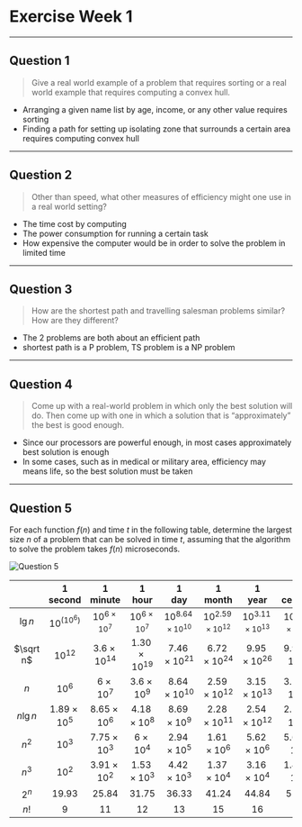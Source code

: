 # Exercise Week 1

---

## Question 1

>Give a real world example of a problem that requires sorting or a real world example that requires computing a convex hull.

- Arranging a given name list by age, income, or any other value requires sorting
- Finding a path for setting up isolating zone that surrounds a certain area requires computing convex hull

---

## Question 2

>Other than speed, what other measures of efficiency might one use in a real world setting?

- The time cost by computing
- The power consumption for running a certain task
- How expensive the computer would be in order to solve the problem in limited time

---

## Question 3

>How are the shortest path and travelling salesman problems similar? How are they different?

- The 2 problems are both about an efficient path
- shortest path is a P problem, TS problem is a NP problem

---

## Question 4

>Come up with a real-world problem in which only the best solution will do. Then come up with one in which a solution that is “approximately” the best is good enough.

- Since our processors are powerful enough, in most cases approximately best solution is enough
- In some cases, such as in medical or military area, efficiency may means life, so the best solution must be taken

---

## Question 5

For each function $f(n)$ and time $t$ in the following table, determine the largest size $n$ of a problem that can be solved in time $t$, assuming that the algorithm to solve the problem takes $f(n)$ microseconds.

![Question 5](https://gitee.com/SamuelHuang2019/figure-bed/raw/master/img/20200907210235-DSAA.png)

||1</br>second|1</br>minute|1</br>hour|1</br>day|1</br>month|1</br>year|1</br>century|
|:-:|:-:|:-:|:-:|:-:|:-:|:-:|:-:|
|$\lg n$|$10^{\left(10^6\right)}$|$10^{6\times 10^7}$|$10^{6\times 10^7}$|$10^{8.64\times10^{10}}$|$10^{2.59\times10^{12}}$|$10^{3.11\times10^{13}}$|$10^{3.11\times10^{15}}$|
|$\sqrt n$|$10^{12}$|$3.6\times10^{14}$|$\displaystyle{1.30\times10^{19}}$|$\displaystyle{7.46\times10^{21}}$|$\displaystyle{6.72\times10^{24}}$|$\displaystyle{9.95\times10^{26}}$|$\displaystyle{9.95\times10^{30}}$|
|$n$|$10^6$|$6\times10^7$|$3.6\times10^9$|$8.64\times10^{10}$|$2.59\times10^{12}$|$3.15\times10^{13}$|$3.15\times10^{15}$|
|$n\lg n$|$\displaystyle{1.89\times10^5}$|$\displaystyle{8.65\times10^6}$|$4.18\times10^8$|$8.69\times10^9$|$2.28\times10^{11}$|$2.54\times10^{12}$|$2.20\times10^{14}$|
|$n^2$|$10^3$|$7.75\times10^3$|$6\times10^4$|$2.94\times10^5$|$1.61\times10^6$|$5.62\times10^6$|$5.62\times10^7$|
|$n^3$|$10^2$|$3.91\times10^2$|$1.53\times10^3$|$4.42\times10^3$|$1.37\times10^4$|$3.16\times10^4$|$1.47\times10^5$|
|$2^n$|$19.93$|$25.84$|$31.75$|$36.33$|$41.24$|$44.84$|$51.49$|
|$n!$|$9$|$11$|$12$|$13$|$15$|$16$|$17$|
